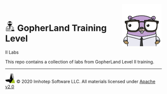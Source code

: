 <img src="assets/gophernand.png" align="right" width="128" height="auto"/>

<br/>

# <img src="assets/lab.png" width="32" height="auto"/> GopherLand Training Level
II Labs

This repo contains a collection of labs from GopherLand Level II training.

---
<img src="assets/imhotep_logo.png" width="32" height="auto"/> © 2020 Imhotep Software LLC.
All materials licensed under [Apache v2.0](http://www.apache.org/licenses/LICENSE-2.0)
